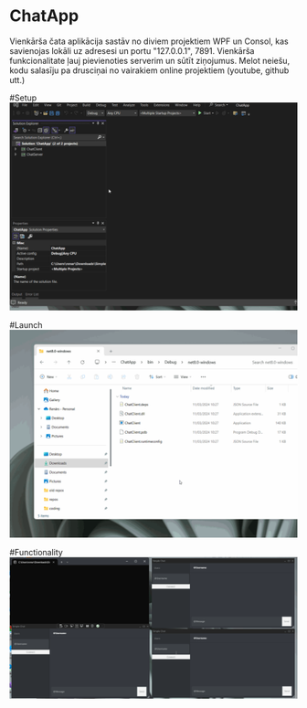 # ChatApp

Vienkārša čata aplikācija sastāv no diviem projektiem WPF un Consol, kas savienojas lokāli uz adresesi un portu "127.0.0.1", 7891. Vienkārša funkcionalitate ļauj pievienoties serverim un sūtīt ziņojumus. Melot neiešu, kodu salasīju pa drusciņai no vairakiem online projektiem (youtube, github utt.)

#Setup
![](https://github.com/renars84/SimpleChat/blob/master/setup.gif)

#Launch
![](https://github.com/renars84/SimpleChat/blob/master/launch.gif)

#Functionality
![](https://github.com/renars84/SimpleChat/blob/master/functionality.gif)
